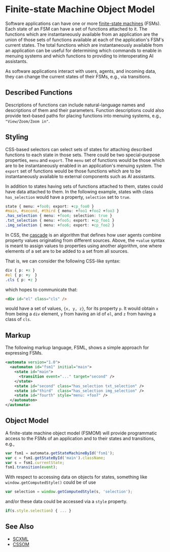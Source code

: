 # Finite-state Machine Object Model

Software applications can have one or more [finite-state machines](https://en.wikipedia.org/wiki/Finite-state_machine) (FSMs). Each state of an FSM can have a set of functions attached to it. The functions which are instantaneously available from an application are the union of those sets of functions available at each of the application's FSM's current states. The total functions which are instantaneously available from an application can be useful for determining which commands to enable in menuing systems and which functions to providing to interoperating AI assistants.

As software applications interact with users, agents, and incoming data, they can change the current states of their FSMs, e.g., via transitions.

## Described Functions

Descriptions of functions can include natural-language names and descriptions of them and their parameters. Function descriptions could also provide text-based paths for placing functions into menuing systems, e.g., `"View/Zoom/Zoom in"`.

## Styling

CSS-based selectors can select sets of states for attaching described functions to each state in those sets. There could be two special-purpose properties, `menu` and `export`. The `menu` set of functions would be those which are to be instantaneously enabled in an application's menuing system. The `export` set of functions would be those functions which are to be instantaneously available to external components such as AI assistants.

In addition to states having sets of functions attached to them, states could have data attached to them. In the following example, states with class `has_selection` would have a property, `selection` set to `true`.

```css
state { menu: +foo0; export: +cp_foo0 }
#main, #second, #third { menu: +foo1 +foo2 +foo3 }
.has_selection { menu: +foo4; selection: true }
.txt_selection { menu: +foo5; export: +cp_foo1 }
.img_selection { menu: +foo6; export: +cp_foo2 }
```

In CSS, the [cascade](https://developer.mozilla.org/en-US/docs/Web/CSS/Cascade) is an algorithm that defines how user agents combine property values originating from different sources. Above, the `+value` syntax is meant to assign values to properties using another algorithm, one where elements of a set are to be added to a set from all sources.

That is, we can consider the following CSS-like syntax:
```css
div { p: +x }
#el { p: +y  }
.cls { p: +z }
```
which hopes to communicate that:
```html
<div id="el" class="cls" />
```
would have a set of values, `{x, y, z}`, for its property `p`. It would obtain `x` from being a `div` element, `y` from having an id of `el`, and `z` from having a class of `cls`.

## Markup

The following markup language, FSML, shows a simple approach for expressing FSMs.

```xml
<automata version="1.0">
  <automaton id="fsm1" initial="main">
    <state id="main">
      <transition event="..." target="second" />
    </state>
    <state id="second" class="has_selection txt_selection" />
    <state id="third"  class="has_selection img_selection" />
    <state id="fourth" style="menu: +foo7" />
  </automaton>
</automata>
```

## Object Model

A finite-state machine object model (FSMOM) will provide programmatic access to the FSMs of an application and to their states and transitions, e.g.,

```js
var fsm1 = automata.getStateMachineById('fsm1');
var c = fsm1.getStateById('main').className;
var s = fsm1.currentState;
fsm1.transition(event);
```

With respect to accessing data on objects for states, something like `window.getComputedStyle()` could be of use

```js
var selection = window.getComputedStyle(s, 'selection');
```

and/or these data could be accessed via a `style` property.

```js
if(s.style.selection) { ... }
```

## See Also

* [SCXML](https://www.w3.org/TR/scxml/)
* [CSSOM](https://drafts.csswg.org/cssom/)
